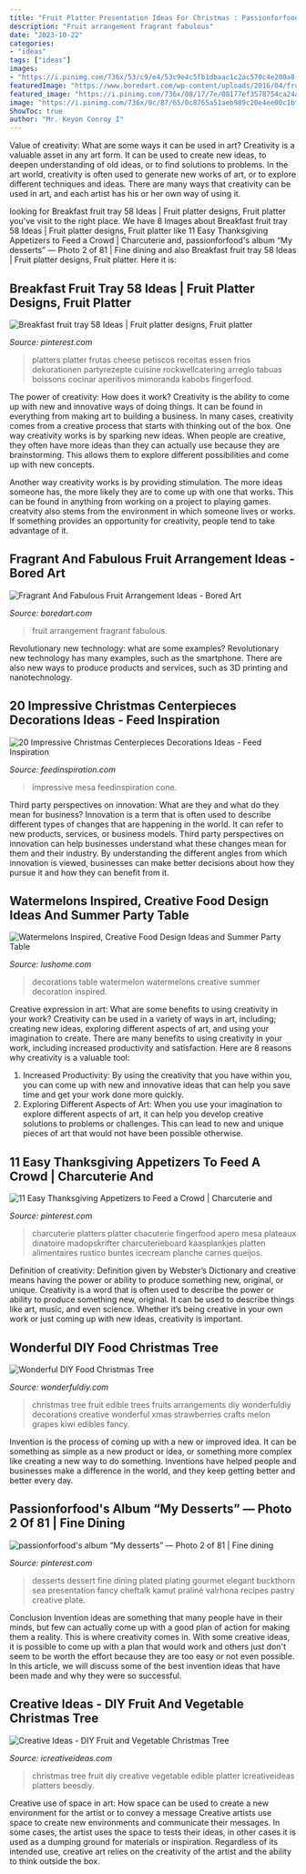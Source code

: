 ```yaml
---
title: "Fruit Platter Presentation Ideas For Christmas : Passionforfood&#039;s Album “my Desserts” — Photo 2 Of 81"
description: "Fruit arrangement fragrant fabulous"
date: "2023-10-22"
categories:
- "ideas"
tags: ["ideas"]
images:
- "https://i.pinimg.com/736x/53/c9/e4/53c9e4c5fb1dbaac1c2ac570c4e200a8--elegant-desserts-fancy-desserts.jpg"
featuredImage: "https://www.boredart.com/wp-content/uploads/2016/04/fruit-arrangement-ideas-2.jpg"
featured_image: "https://i.pinimg.com/736x/08/17/7e/08177ef3578754ca24a8191952b87c9f.jpg"
image: "https://i.pinimg.com/736x/0c/87/65/0c8765a51aeb989c20e4ee00c1bf694d.jpg"
ShowToc: true
author: "Mr. Keyon Conroy I"
---
```



Value of creativity: What are some ways it can be used in art?
Creativity is a valuable asset in any art form. It can be used to create new ideas, to deepen understanding of old ideas, or to find solutions to problems. In the art world, creativity is often used to generate new works of art, or to explore different techniques and ideas. There are many ways that creativity can be used in art, and each artist has his or her own way of using it.

	

		
looking for Breakfast fruit tray 58 Ideas | Fruit platter designs, Fruit platter you've visit to the right place. We have 8 Images about Breakfast fruit tray 58 Ideas | Fruit platter designs, Fruit platter like 11 Easy Thanksgiving Appetizers to Feed a Crowd | Charcuterie and, passionforfood&#039;s album “My desserts” — Photo 2 of 81 | Fine dining and also Breakfast fruit tray 58 Ideas | Fruit platter designs, Fruit platter. Here it is:
		
    
## Breakfast Fruit Tray 58 Ideas | Fruit Platter Designs, Fruit Platter

<img loading=lazy src="https://i.pinimg.com/736x/0c/87/65/0c8765a51aeb989c20e4ee00c1bf694d.jpg" onerror="this.onerror=null;this.src='https://tse4.mm.bing.net/th?id=OIP.YRBcqob-K68dryrFZOun_QAAAA&amp;pid=15.1';" alt="Breakfast fruit tray 58 Ideas | Fruit platter designs, Fruit platter">

_Source: pinterest.com_

>platters platter frutas cheese petiscos receitas essen frios dekorationen partyrezepte cuisine rockwellcatering arreglo tabuas boissons cocinar aperitivos mimoranda kabobs fingerfood. 

	

The power of creativity: How does it work?
Creativity is the ability to come up with new and innovative ways of doing things. It can be found in everything from making art to building a business. In many cases, creativity comes from a creative process that starts with thinking out of the box.
One way creativity works is by sparking new ideas. When people are creative, they often have more ideas than they can actually use because they are brainstorming. This allows them to explore different possibilities and come up with new concepts.

Another way creativity works is by providing stimulation. The more ideas someone has, the more likely they are to come up with one that works. This can be found in anything from working on a project to playing games. creatvity also stems from the environment in which someone lives or works. If something provides an opportunity for creativity, people tend to take advantage of it.

    
## Fragrant And Fabulous Fruit Arrangement Ideas - Bored Art

<img loading=lazy src="https://www.boredart.com/wp-content/uploads/2016/04/fruit-arrangement-ideas-2.jpg" onerror="this.onerror=null;this.src='https://tse4.mm.bing.net/th?id=OIP.b-eY4f8j8_T4SfQ9k0Vm6wHaJ7&amp;pid=15.1';" alt="Fragrant And Fabulous Fruit Arrangement Ideas - Bored Art">

_Source: boredart.com_

>fruit arrangement fragrant fabulous. 

	

Revolutionary new technology: what are some examples?
Revolutionary new technology has many examples, such as the smartphone. There are also new ways to produce products and services, such as 3D printing and nanotechnology.

    
## 20 Impressive Christmas Centerpieces Decorations Ideas - Feed Inspiration

<img loading=lazy src="https://www.feedinspiration.com/wp-content/uploads/2016/09/Christmas-Centerpiece-Table-Be-Equipped-Red-Berry-Jar-Cone.jpg" onerror="this.onerror=null;this.src='https://tse3.mm.bing.net/th?id=OIP.RiXAUHjKqpoYTfKpLrPgJwHaLH&amp;pid=15.1';" alt="20 Impressive Christmas Centerpieces Decorations Ideas - Feed Inspiration">

_Source: feedinspiration.com_

>impressive mesa feedinspiration cone. 

	

Third party perspectives on innovation: What are they and what do they mean for business?
Innovation is a term that is often used to describe different types of changes that are happening in the world. It can refer to new products, services, or business models. Third party perspectives on innovation can help businesses understand what these changes mean for them and their industry. By understanding the different angles from which innovation is viewed, businesses can make better decisions about how they pursue it and how they can benefit from it.

    
## Watermelons Inspired, Creative Food Design Ideas And Summer Party Table

<img loading=lazy src="https://www.lushome.com/wp-content/uploads/2013/07/food-decoration-design-ideas-watermelon-table-decorations-11.jpg" onerror="this.onerror=null;this.src='https://tse1.mm.bing.net/th?id=OIP.uWXLnC8tXB0CMLFtnxJaVQHaKB&amp;pid=15.1';" alt="Watermelons Inspired, Creative Food Design Ideas and Summer Party Table">

_Source: lushome.com_

>decorations table watermelon watermelons creative summer decoration inspired. 

	

Creative expression in art: What are some benefits to using creativity in your work?
Creativity can be used in a variety of ways in art, including; creating new ideas, exploring different aspects of art, and using your imagination to create. There are many benefits to using creativity in your work, including increased productivity and satisfaction. Here are 8 reasons why creativity is a valuable tool: 
1. Increased Productivity: By using the creativity that you have within you, you can come up with new and innovative ideas that can help you save time and get your work done more quickly.
2. Exploring Different Aspects of Art: When you use your imagination to explore different aspects of art, it can help you develop creative solutions to problems or challenges. This can lead to new and unique pieces of art that would not have been possible otherwise. 

    
## 11 Easy Thanksgiving Appetizers To Feed A Crowd | Charcuterie And

<img loading=lazy src="https://i.pinimg.com/736x/08/17/7e/08177ef3578754ca24a8191952b87c9f.jpg" onerror="this.onerror=null;this.src='https://tse4.mm.bing.net/th?id=OIP.HizhHOrXkuZQosUvd_9omgHaK5&amp;pid=15.1';" alt="11 Easy Thanksgiving Appetizers to Feed a Crowd | Charcuterie and">

_Source: pinterest.com_

>charcuterie platters platter chacuterie fingerfood apero mesa plateaux dinatoire madopskrifter charcuterieboard kaasplankjes platten alimentaires rustico buntes icecream planche carnes queijos. 

	

Definition of creativity: Definition given by Webster’s Dictionary and creative means having the power or ability to produce something new, original, or unique.
Creativity is a word that is often used to describe the power or ability to produce something new, original. It can be used to describe things like art, music, and even science. Whether it’s being creative in your own work or just coming up with new ideas, creativity is important.

    
## Wonderful DIY Food Christmas Tree

<img loading=lazy src="https://cdn.wonderfuldiy.com/wp-content/uploads/2014/10/edible-Christmas-Tree4.jpg" onerror="this.onerror=null;this.src='https://tse1.mm.bing.net/th?id=OIP.EZku4WkN8C_qyRR_UxSrZAHaF9&amp;pid=15.1';" alt="Wonderful DIY Food Christmas Tree">

_Source: wonderfuldiy.com_

>christmas tree fruit edible trees fruits arrangements diy wonderfuldiy decorations creative wonderful xmas strawberries crafts melon grapes kiwi edibles fancy. 

	

Invention is the process of coming up with a new or improved idea. It can be something as simple as a new product or idea, or something more complex like creating a new way to do something. Inventions have helped people and businesses make a difference in the world, and they keep getting better and better every day.

    
## Passionforfood&#039;s Album “My Desserts” — Photo 2 Of 81 | Fine Dining

<img loading=lazy src="https://i.pinimg.com/736x/53/c9/e4/53c9e4c5fb1dbaac1c2ac570c4e200a8--elegant-desserts-fancy-desserts.jpg" onerror="this.onerror=null;this.src='https://tse2.mm.bing.net/th?id=OIP.6Q-geBBwKr9D5dV-Qefy-wHaJ3&amp;pid=15.1';" alt="passionforfood&#039;s album “My desserts” — Photo 2 of 81 | Fine dining">

_Source: pinterest.com_

>desserts dessert fine dining plated plating gourmet elegant buckthorn sea presentation fancy cheftalk kamut praliné valrhona recipes pastry creative plate. 

	

Conclusion
Invention ideas are something that many people have in their minds, but few can actually come up with a good plan of action for making them a reality. This is where creativity comes in. With some creative ideas, it is possible to come up with a plan that would work and others just don't seem to be worth the effort because they are too easy or not even possible. In this article, we will discuss some of the best invention ideas that have been made and why they were so successful.

    
## Creative Ideas - DIY Fruit And Vegetable Christmas Tree

<img loading=lazy src="http://www.icreativeideas.com/wp-content/uploads/2014/10/Creative-Ideas-DIY-Fruit-and-Vegetable-Christmas-Tree-5.jpg" onerror="this.onerror=null;this.src='https://tse3.mm.bing.net/th?id=OIP.eVArzBkbT84YhETdCqjx5wHaHa&amp;pid=15.1';" alt="Creative Ideas - DIY Fruit and Vegetable Christmas Tree">

_Source: icreativeideas.com_

>christmas tree fruit diy creative vegetable edible platter icreativeideas platters beesdiy. 

	

Creative use of space in art: How space can be used to create a new environment for the artist or to convey a message
Creative artists use space to create new environments and communicate their messages. In some cases, the artist uses the space to tests their ideas, in other cases it is used as a dumping ground for materials or inspiration. Regardless of its intended use, creative art relies on the creativity of the artist and the ability to think outside the box.

